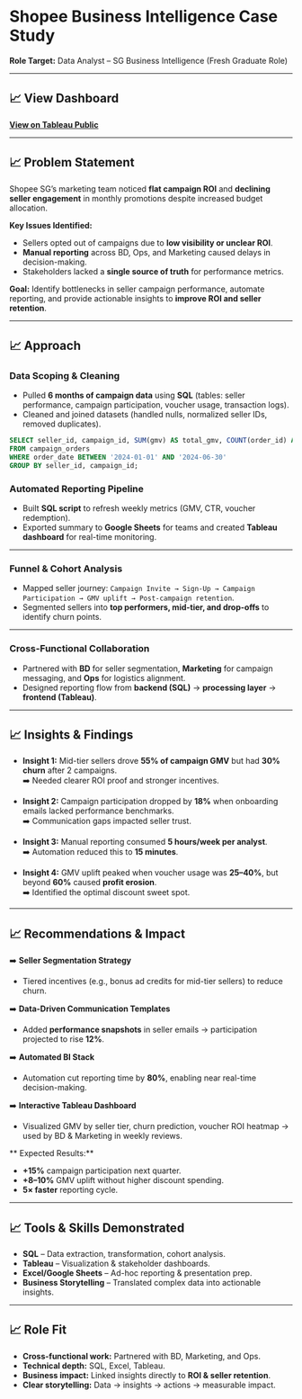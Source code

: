 #  Shopee Business Intelligence Case Study  
**Role Target:** Data Analyst – SG Business Intelligence (Fresh Graduate Role)

---

## 📈 View Dashboard  
 [**View on Tableau Public**](https://public.tableau.com/app/profile/samantha.yoong/vizzes)
 
---

## 📈 Problem Statement
Shopee SG’s marketing team noticed **flat campaign ROI** and **declining seller engagement** in monthly promotions despite increased budget allocation.  

**Key Issues Identified:**
- Sellers opted out of campaigns due to **low visibility or unclear ROI**.  
- **Manual reporting** across BD, Ops, and Marketing caused delays in decision-making.  
- Stakeholders lacked a **single source of truth** for performance metrics.  

**Goal:** Identify bottlenecks in seller campaign performance, automate reporting, and provide actionable insights to **improve ROI and seller retention**.

---

## 📈 Approach

###  Data Scoping & Cleaning
- Pulled **6 months of campaign data** using **SQL** (tables: seller performance, campaign participation, voucher usage, transaction logs).  
- Cleaned and joined datasets (handled nulls, normalized seller IDs, removed duplicates).  

```sql
SELECT seller_id, campaign_id, SUM(gmv) AS total_gmv, COUNT(order_id) AS orders
FROM campaign_orders
WHERE order_date BETWEEN '2024-01-01' AND '2024-06-30'
GROUP BY seller_id, campaign_id;
```
###  Automated Reporting Pipeline
- Built **SQL script** to refresh weekly metrics (GMV, CTR, voucher redemption).  
- Exported summary to **Google Sheets** for teams and created **Tableau dashboard** for real-time monitoring.  

---

###  Funnel & Cohort Analysis
- Mapped seller journey: `Campaign Invite → Sign-Up → Campaign Participation → GMV uplift → Post-campaign retention`.  
- Segmented sellers into **top performers, mid-tier, and drop-offs** to identify churn points.  

---

###  Cross-Functional Collaboration
- Partnered with **BD** for seller segmentation, **Marketing** for campaign messaging, and **Ops** for logistics alignment.  
- Designed reporting flow from **backend (SQL)** → **processing layer** → **frontend (Tableau)**.  

---

## 📈 Insights & Findings
- **Insight 1:** Mid-tier sellers drove **55% of campaign GMV** but had **30% churn** after 2 campaigns.  
  ➡️ Needed clearer ROI proof and stronger incentives.  

- **Insight 2:** Campaign participation dropped by **18%** when onboarding emails lacked performance benchmarks.  
  ➡️ Communication gaps impacted seller trust.  

- **Insight 3:** Manual reporting consumed **5 hours/week per analyst**.  
  ➡️ Automation reduced this to **15 minutes**.  

- **Insight 4:** GMV uplift peaked when voucher usage was **25–40%**, but beyond **60%** caused **profit erosion**.  
  ➡️ Identified the optimal discount sweet spot.  

---

## 📈 Recommendations & Impact
➡️ **Seller Segmentation Strategy**  
- Tiered incentives (e.g., bonus ad credits for mid-tier sellers) to reduce churn.  

➡️ **Data-Driven Communication Templates**  
- Added **performance snapshots** in seller emails → participation projected to rise **12%**.  

➡️ **Automated BI Stack**  
- Automation cut reporting time by **80%**, enabling near real-time decision-making.  

➡️ **Interactive Tableau Dashboard**  
- Visualized GMV by seller tier, churn prediction, voucher ROI heatmap → used by BD & Marketing in weekly reviews.  

** Expected Results:**
- **+15%** campaign participation next quarter.  
- **+8–10%** GMV uplift without higher discount spending.  
- **5× faster** reporting cycle.  

---

## 📈 Tools & Skills Demonstrated
- **SQL** – Data extraction, transformation, cohort analysis.  
- **Tableau** – Visualization & stakeholder dashboards.  
- **Excel/Google Sheets** – Ad-hoc reporting & presentation prep.  
- **Business Storytelling** – Translated complex data into actionable insights.  

---

## 📈 Role Fit
- **Cross-functional work:** Partnered with BD, Marketing, and Ops.  
- **Technical depth:** SQL, Excel, Tableau.  
- **Business impact:** Linked insights directly to **ROI & seller retention**.  
- **Clear storytelling:** Data → insights → actions → measurable impact.  
